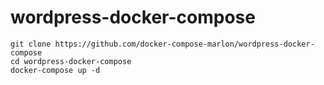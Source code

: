 # wordpress-docker-compose
```
git clone https://github.com/docker-compose-marlon/wordpress-docker-compose
cd wordpress-docker-compose
docker-compose up -d
```
